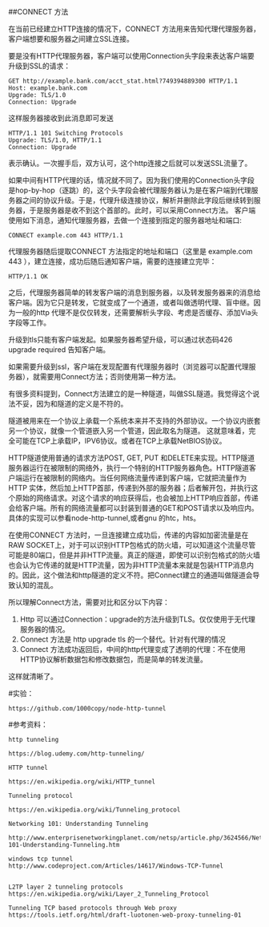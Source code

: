 ##CONNECT 方法

在当前已经建立HTTP连接的情况下，CONNECT 方法用来告知代理代理服务器，客户端想要和服务器之间建立SSL连接。

要是没有HTTP代理服务器，客户端可以使用Connection头字段来表达客户端要升级到SSL的请求：

    GET http://example.bank.com/acct_stat.html?749394889300 HTTP/1.1
    Host: example.bank.com
    Upgrade: TLS/1.0
    Connection: Upgrade

这样服务器接收到此消息即可发送

    HTTP/1.1 101 Switching Protocols
    Upgrade: TLS/1.0, HTTP/1.1
    Connection: Upgrade

表示确认。一次握手后，双方认可，这个http连接之后就可以发送SSL流量了。

如果中间有HTTP代理的话，情况就不同了。因为我们使用的Connection头字段是hop-by-hop（逐跳）的，这个头字段会被代理服务器认为是在客户端到代理服务器之间的协议升级。于是，代理升级连接协议，解析并删除此字段后继续转到服务器，于是服务器是收不到这个首部的。此时，可以采用Connect方法。   客户端使用如下消息，通知代理服务器，去做一个连接到指定的服务器地址和端口:

    CONNECT example.com 443 HTTP/1.1

代理服务器随后提取CONNECT 方法指定的地址和端口（这里是 example.com 443 ），建立连接，成功后随后通知客户端，需要的连接建立完毕：

    HTTP/1.1 OK 

之后，代理服务器简单的转发客户端的消息到服务器，以及转发服务器来的消息给客户端。因为它只是转发，它就变成了一个通道，或者叫做透明代理、盲中继。因为一般的http 代理不是仅仅转发，还需要解析头字段、考虑是否缓存、添加Via头字段等工作。

升级到tls只能有客户端发起。如果服务器希望升级，可以通过状态码426 upgrade required 告知客户端。

 如果需要升级到ssl，客户端在发现配置有代理服务器时（浏览器可以配置代理服务器），就需要用Connect方法；否则使用第一种方法。

有很多资料提到，Connect方法建立的是一种隧道，叫做SSL隧道。我觉得这个说法不妥，因为和隧道的定义是不符的。

隧道被用来在一个协议上承载一个系统本来并不支持的外部协议。一个协议内嵌套另一个协议，就像一个管道嵌入另一个管道，因此取名为隧道。 这就意味着，完全可能在TCP上承载IP，IPV6协议。或者在TCP上承载NetBIOS协议。

HTTP隧道使用普通的请求方法POST, GET, PUT 和DELETE来实现。HTTP隧道服务器运行在被限制的网络外，执行一个特别的HTTP服务器角色。HTTP隧道客户端运行在被限制的网络内。当任何网络流量传递到客户端，它就把流量作为HTTP
实体，然后加上HTTP首部，传递到外部的服务器；后者解开包，并执行这个原始的网络请求。对这个请求的响应获得后，也会被加上HTTP响应首部，传递会给客户端。所有的网络流量都可以封装到普通的GET和POST请求以及响应内。具体的实现可以参看node-http-tunnel,或者gnu 的htc，hts。

在使用CONNECT 方法时，一旦连接建立成功后，传递的内容如加密流量是在RAW SOCKET上，对于可以识别HTTP包格式的防火墙，可以知道这个流量尽管可能是80端口，但是并非HTTP流量。真正的隧道，即使可以识别包格式的防火墙也会认为它传递的就是HTTP流量，因为非HTTP流量本来就是包装HTTP消息内的。因此，这个做法和http隧道的定义不符。把Connect建立的通道叫做隧道会导致认知的混乱。

所以理解Connect方法，需要对比和区分以下内容：

1.  Http 可以通过Connection：upgrade的方法升级到TLS。仅仅使用于无代理服务器的情况。
2.  Connect 方法是 http upgrade tls 的一个替代。针对有代理的情况
3.  Connect 方法成功返回后，中间的http代理变成了透明的代理：不在使用HTTP协议解析数据包和修改数据包，而是简单的转发流量。

这样就清晰了。

#实验：

    https://github.com/1000copy/node-http-tunnel

#参考资料：

    http tunneling

    https://blog.udemy.com/http-tunneling/

    HTTP tunnel

    https://en.wikipedia.org/wiki/HTTP_tunnel

    Tunneling protocol

    https://en.wikipedia.org/wiki/Tunneling_protocol

    Networking 101: Understanding Tunneling

    http://www.enterprisenetworkingplanet.com/netsp/article.php/3624566/Networking-101-Understanding-Tunneling.htm

    windows tcp tunnel
    http://www.codeproject.com/Articles/14617/Windows-TCP-Tunnel


    L2TP layer 2 tunneling protocols
    https://en.wikipedia.org/wiki/Layer_2_Tunneling_Protocol

    Tunneling TCP based protocols through Web proxy 
    https://tools.ietf.org/html/draft-luotonen-web-proxy-tunneling-01